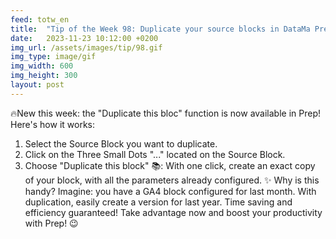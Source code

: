 ```yaml
---
feed: totw_en
title:  "Tip of the Week 98: Duplicate your source blocks in DataMa Prep"
date:   2023-11-23 10:12:00 +0200
img_url: /assets/images/tip/98.gif
img_type: image/gif
img_width: 600
img_height: 300
layout: post
---
```



🔥New this week: the "Duplicate this bloc" function is now available in Prep! Here's how it works:
1. Select the Source Block you want to duplicate.
2. Click on the Three Small Dots "..." located on the Source Block.
3. Choose "Duplicate this block" 📚: With one click, create an exact copy of your block, with all the parameters already configured.
✨ Why is this handy? Imagine: you have a GA4 block configured for last month. With duplication, easily create a version for last year. Time saving and efficiency guaranteed!
Take advantage now and boost your productivity with Prep! 😉
